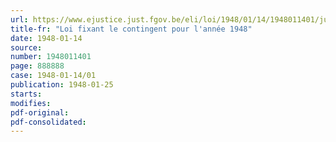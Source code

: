 ```yaml
---
url: https://www.ejustice.just.fgov.be/eli/loi/1948/01/14/1948011401/justel
title-fr: "Loi fixant le contingent pour l'année 1948"
date: 1948-01-14
source:
number: 1948011401
page: 888888
case: 1948-01-14/01
publication: 1948-01-25
starts:
modifies:
pdf-original:
pdf-consolidated:
---
```


